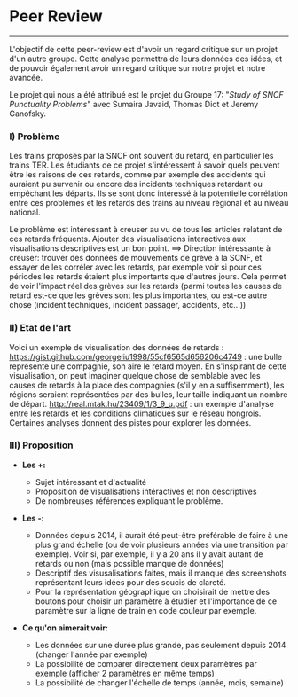# Peer Review
---------------------


L'objectif de cette peer-review est d'avoir un regard critique sur
un projet d'un autre groupe. Cette analyse permettra de leurs données des idées,
et de pouvoir également avoir un regard critique sur notre projet et notre avancée.

Le projet qui nous a été attribué est le projet du Groupe 17:
"_Study of SNCF Punctuality Problems_" avec Sumaira Javaid,
Thomas Diot et Jeremy Ganofsky.


### I) Problème

Les trains proposés par la SNCF ont souvent du retard, en particulier les trains TER.
Les étudiants de ce projet s'intéressent à savoir quels peuvent être les raisons de ces retards,
comme par exemple des accidents qui auraient pu survenir ou encore des incidents techniques
retardant ou empêchant les départs. Ils se sont donc intéressé à la potentielle corrélation 
entre ces problèmes et les retards des trains au niveau régional et au niveau national.

Le problème est intéressant à creuser au vu de tous les articles relatant de ces retards
fréquents. Ajouter des visualisations interactives aux visualisations descriptives est
un bon point.
==> Direction intéressante à creuser: trouver des données de mouvements de grève à la SCNF, 
et essayer de les corréler avec les retards, par exemple voir si pour ces périodes les retards étaient plus importants que d'autres jours. Cela permet de voir l'impact réel des grèves sur les retards (parmi toutes les causes de retard est-ce que les grèves sont les plus importantes, ou est-ce autre chose (incident techniques, incident passager, accidents, etc...))

### II) Etat de l'art

Voici un exemple de visualisation des données de retards : https://gist.github.com/georgeliu1998/55cf6565d656206c4749 : une bulle représente une compagnie,
son aire le retard moyen. En s'inspirant de cette visualisation, on peut imaginer quelque chose de semblable avec les causes de retards à la place des compagnies (s'il y en a suffisemment), les régions seraient représentées par des bulles, leur taille indiquant un nombre de départ. 
http://real.mtak.hu/23409/1/3_9_u.pdf : un exemple d'analyse entre les retards et les conditions climatiques sur le réseau hongrois. Certaines analyses donnent des pistes pour explorer les données.

### III) Proposition

* **Les +:**
	* Sujet intéressant et d'actualité
	* Proposition de visualisations intéractives et non descriptives
	* De nombreuses références expliquant le problème.

* **Les -:**
	* Données depuis 2014, il aurait été peut-être préférable de faire à une plus grand échelle (ou de voir plusieurs années via une transition par exemple). Voir si, par exemple, il y a 20 ans il y avait autant de retards ou non (mais possible manque de données)
	* Descriptif des visusalisations faites, mais il manque des screenshots représentant leurs idées pour des soucis de clareté.
	* Pour la représentation géographique on choisirait de mettre des boutons pour choisir un paramètre à étudier et l'importance de ce paramètre sur la ligne de train en code couleur par exemple.

* **Ce qu'on aimerait voir:**
	* Les données sur une durée plus grande, pas seulement depuis 2014 (changer l'année par exemple)
	* La possibilité de comparer directement deux paramètres par exemple (afficher 2 paramètres en même temps)
	* La possibilité de changer l'échelle de temps (année, mois, semaine)